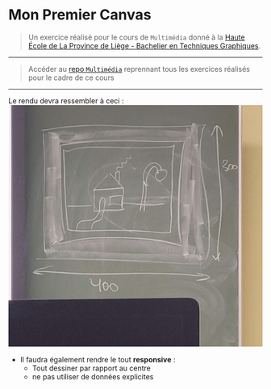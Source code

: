 # Mon Premier Canvas
> Un exercice réalisé pour le cours de `Multimédia` donné à la  [Haute École de La Province de Liège - Bachelier en Techniques Graphiques](https://www.provincedeliege.be/fr/art560).
* * *
> Accéder au [repo `Multimédia`](https://github.com/MaideAkdede/multimedia) reprennant tous les exercices réalisés pour le cadre de ce cours
* * *

Le rendu devra ressembler à ceci :
![Image du rendu](./IMG.JPG/)

- Il faudra également rendre le tout **responsive** :
    * Tout dessiner par rapport au centre
    * ne pas utiliser de données explicites 

